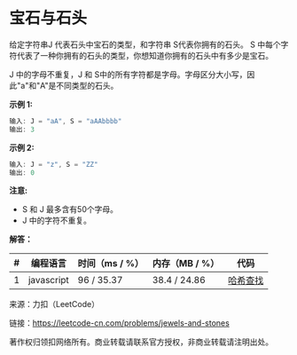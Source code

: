 # 宝石与石头

给定字符串J 代表石头中宝石的类型，和字符串 S代表你拥有的石头。 S 中每个字符代表了一种你拥有的石头的类型，你想知道你拥有的石头中有多少是宝石。

J 中的字母不重复，J 和 S中的所有字符都是字母。字母区分大小写，因此"a"和"A"是不同类型的石头。

**示例 1:**

``` javascript
输入: J = "aA", S = "aAAbbbb"
输出: 3
```

**示例 2:**

``` javascript
输入: J = "z", S = "ZZ"
输出: 0
```

**注意:**

- S 和 J 最多含有50个字母。
- J 中的字符不重复。

**解答：**

**#**|**编程语言**|**时间（ms / %）**|**内存（MB / %）**|**代码**
--|--|--|--|--
1|javascript|96 / 35.37|38.4 / 24.86|[哈希查找](./javascript/ac_v1.js)

来源：力扣（LeetCode）

链接：https://leetcode-cn.com/problems/jewels-and-stones

著作权归领扣网络所有。商业转载请联系官方授权，非商业转载请注明出处。
